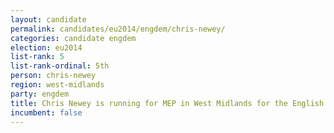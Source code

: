 ```yaml
---
layout: candidate
permalink: candidates/eu2014/engdem/chris-newey/
categories: candidate engdem
election: eu2014
list-rank: 5
list-rank-ordinal: 5th
person: chris-newey
region: west-midlands
party: engdem
title: Chris Newey is running for MEP in West Midlands for the English Democrats
incumbent: false
---
```

